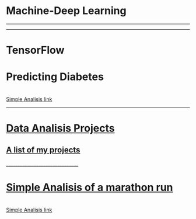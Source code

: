 # Machine-Deep Learning
_______________________________
_______________________________
# TensorFlow

# Predicting Diabetes

<br><a href="https://github.com/ooo-dev-code/Marathon-Analisis"> Simple Analisis link</br>

_______________________________

# Data Analisis Projects
<h2> A list of my projects </h2>
_______________________________

# Simple Analisis of a marathon run
<br><a href="https://github.com/ooo-dev-code/Marathon-Analisis"> Simple Analisis link</br>
